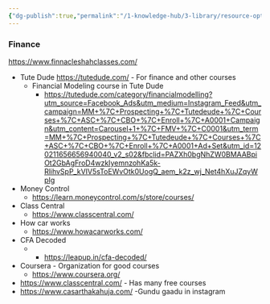 ```yaml
---
{"dg-publish":true,"permalink":"/1-knowledge-hub/3-library/resource-options-library/courses/","noteIcon":""}
---
```



### Finance
https://www.finnacleshahclasses.com/
- Tute Dude  https://tutedude.com/ - For finance and other courses
	- Financial Modeling course in Tute Dude
		- https://tutedude.com/category/financialmodelling?utm_source=Facebook_Ads&utm_medium=Instagram_Feed&utm_campaign=MM+%7C+Prospecting+%7C+Tutedeude+%7C+Courses+%7C+ASC+%7C+CBO+%7C+Enroll+%7C+A0001+Campaign&utm_content=Carousel+1+%7C+FMV+%7C+C0001&utm_term=MM+%7C+Prospecting+%7C+Tutedeude+%7C+Courses+%7C+ASC+%7C+CBO+%7C+Enroll+%7C+A0001+Ad+Set&utm_id=120211656656940040_v2_s02&fbclid=PAZXh0bgNhZW0BMAABpiOt2GbAgFroD4wzkIyemnzohKa5k-RlihvSpP_kVIV5sToEWvOtk0UogQ_aem_k2z_wj_Net4hXuJZqyWpIg
- Money Control
	- https://learn.moneycontrol.com/s/store/courses/
- Class Central
	- https://www.classcentral.com/
- How car works
	- https://www.howacarworks.com/
- CFA Decoded
	- - https://leapup.in/cfa-decoded/
- Coursera - Organization for good courses
	- https://www.coursera.org/
-  https://www.classcentral.com/ - Has many free courses 
- https://www.casarthakahuja.com/ -Gundu gaadu in instagram




